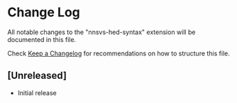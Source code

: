 # Change Log

All notable changes to the "nnsvs-hed-syntax" extension will be documented in this file.

Check [Keep a Changelog](http://keepachangelog.com/) for recommendations on how to structure this file.

## [Unreleased]

- Initial release